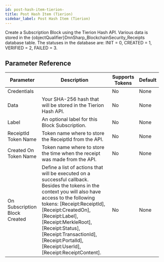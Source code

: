 ```yaml
---
id: post-hash-item-tierion-
title: Post Hash Item (Tierion)
sidebar_label: Post Hash Item (Tierion)
---
```



Create a Subscription Block using the Tierion Hash API. Various data is stored in the {objectQualifier}DnnSharp_BlockchainSecurity_Receipts database table. The statuses in the database are: INIT = 0, CREATED = 1, VERIFIED = 2, FAILED = 3.

## Parameter Reference
| Parameter | Description | Supports Tokens | Default |
| -- | -- | -- | -- |
| Credentials |  | No | None |
| Data | Your SHA-256 hash that will be stored in the Tierion Hash API. | No | None |
| Label | An optional label for this Block Subscription. | No | None |
| ReceiptId Token Name | Token name where to store the ReceiptId from the API. | No | None |
| Created On Token Name | Token name where to store the time when the receipt was made from the API. | No | None |
| On Subscription Block Created | Define a list of actions that will be executed on a successful callback. Besides the tokens in the context you will also have access to the following tokens: [Receipt:ReceiptId], [Receipt:CreatedOn], [Receipt:Label], [Receipt:MerkleRoot], [Receipt:Status], [Receipt:TransactionId], [Receipt:PortalId], [Receipt:UserId], [Receipt:ReceiptContent]. | No | None |
